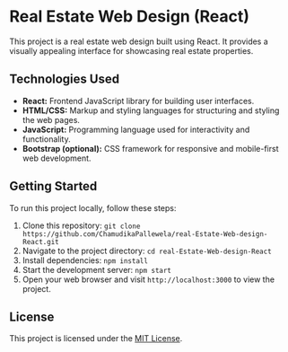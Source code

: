 # Real Estate Web Design (React)

This project is a real estate web design built using React. It provides a visually appealing interface for showcasing real estate properties.

## Technologies Used

- **React:** Frontend JavaScript library for building user interfaces.
- **HTML/CSS:** Markup and styling languages for structuring and styling the web pages.
- **JavaScript:** Programming language used for interactivity and functionality.
- **Bootstrap (optional):** CSS framework for responsive and mobile-first web development.

## Getting Started

To run this project locally, follow these steps:

1. Clone this repository: `git clone https://github.com/ChamudikaPallewela/real-Estate-Web-design-React.git`
2. Navigate to the project directory: `cd real-Estate-Web-design-React`
3. Install dependencies: `npm install`
4. Start the development server: `npm start`
5. Open your web browser and visit `http://localhost:3000` to view the project.

## License

This project is licensed under the [MIT License](LICENSE).
